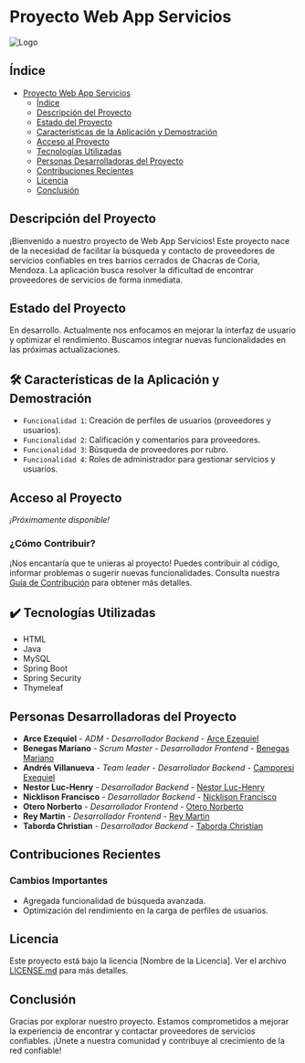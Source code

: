 # Proyecto Web App Servicios

![Logo](https://github.com/EzeArc/Servi-Proff/assets/128533941/e994b874-d93d-411d-97ee-d1248084bd36)

## Índice

- [Proyecto Web App Servicios](#proyecto-web-app-servicios)
  - [Índice](#índice)
  - [Descripción del Proyecto](#descripción-del-proyecto)
  - [Estado del Proyecto](#estado-del-proyecto)
  - [Características de la Aplicación y Demostración](#características-de-la-aplicación-y-demostración)
  - [Acceso al Proyecto](#acceso-al-proyecto)
  - [Tecnologías Utilizadas](#tecnologías-utilizadas)
  - [Personas Desarrolladoras del Proyecto](#personas-desarrolladoras)
  - [Contribuciones Recientes](#contribuciones-recientes)
  - [Licencia](#licencia)
  - [Conclusión](#conclusión)

## Descripción del Proyecto

¡Bienvenido a nuestro proyecto de Web App Servicios! Este proyecto nace de la necesidad de facilitar la búsqueda y contacto de proveedores de servicios confiables en tres barrios cerrados de Chacras de Coria, Mendoza. La aplicación busca resolver la dificultad de encontrar proveedores de servicios de forma inmediata.

## Estado del Proyecto

En desarrollo. Actualmente nos enfocamos en mejorar la interfaz de usuario y optimizar el rendimiento. Buscamos integrar nuevas funcionalidades en las próximas actualizaciones.

## 🛠️ Características de la Aplicación y Demostración

- `Funcionalidad 1`: Creación de perfiles de usuarios (proveedores y usuarios).
- `Funcionalidad 2`: Calificación y comentarios para proveedores.
- `Funcionalidad 3`: Búsqueda de proveedores por rubro.
- `Funcionalidad 4`: Roles de administrador para gestionar servicios y usuarios.

[//]: # (Incluye capturas de pantalla u otras demostraciones visuales aquí)

## Acceso al Proyecto

*¡Próximamente disponible!*

### ¿Cómo Contribuir?

¡Nos encantaría que te unieras al proyecto! Puedes contribuir al código, informar problemas o sugerir nuevas funcionalidades. Consulta nuestra [Guía de Contribución](CONTRIBUTING.md) para obtener más detalles.

## ✔️ Tecnologías Utilizadas

- HTML
- Java
- MySQL
- Spring Boot
- Spring Security
- Thymeleaf

## Personas Desarrolladoras del Proyecto

* **Arce Ezequiel** - *ADM - Desarrollador Backend* - [Arce Ezequiel](https://github.com/EzeArc)
* **Benegas Mariano** - *Scrum Master - Desarrollador Frontend* - [Benegas Mariano](https://github.com/m4ri4no33)
* **Andrés Villanueva** - *Team leader - Desarrollador Backend* - [Camporesi Exequiel](https://github.com/ExequielLP)
* **Nestor Luc-Henry** - *Desarrollador Backend* - [Nestor Luc-Henry](https://github.com/lucawakeup)
* **Nicklison Francisco** - *Desarrollador Backend* - [Nicklison Francisco](https://github.com/frannik)
* **Otero Norberto** - *Desarrollador Frontend* - [Otero Norberto](https://github.com/0Grow)
* **Rey Martin** - *Desarrollador Frontend* - [Rey Martin](https://github.com/Blue210)
* **Taborda Christian** - *Desarrollador Backend* - [Taborda Christian](https://github.com/christian2711)

## Contribuciones Recientes

### Cambios Importantes

- Agregada funcionalidad de búsqueda avanzada.
- Optimización del rendimiento en la carga de perfiles de usuarios.

## Licencia

Este proyecto está bajo la licencia [Nombre de la Licencia]. Ver el archivo [LICENSE.md](LICENSE.md) para más detalles.

## Conclusión

Gracias por explorar nuestro proyecto. Estamos comprometidos a mejorar la experiencia de encontrar y contactar proveedores de servicios confiables. ¡Únete a nuestra comunidad y contribuye al crecimiento de la red confiable!
